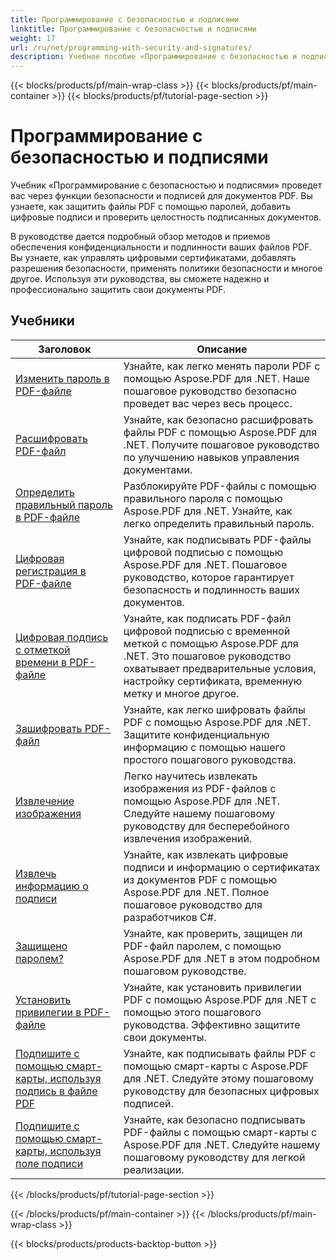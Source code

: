 ```yaml
---
title: Программирование с безопасностью и подписями
linktitle: Программирование с безопасностью и подписями
weight: 17
url: /ru/net/programming-with-security-and-signatures/
description: Учебное пособие «Программирование с безопасностью и подписями» научит вас защищать и подписывать PDF-документы, обеспечивая конфиденциальность и подлинность.
---
```


{{< blocks/products/pf/main-wrap-class >}}
{{< blocks/products/pf/main-container >}}
{{< blocks/products/pf/tutorial-page-section >}}

# Программирование с безопасностью и подписями

Учебник «Программирование с безопасностью и подписями» проведет вас через функции безопасности и подписей для документов PDF. Вы узнаете, как защитить файлы PDF с помощью паролей, добавить цифровые подписи и проверить целостность подписанных документов.

В руководстве дается подробный обзор методов и приемов обеспечения конфиденциальности и подлинности ваших файлов PDF. Вы узнаете, как управлять цифровыми сертификатами, добавлять разрешения безопасности, применять политики безопасности и многое другое. Используя эти руководства, вы сможете надежно и профессионально защитить свои документы PDF.

## Учебники
| Заголовок | Описание |
| --- | --- | 
| [Изменить пароль в PDF-файле](./change-password/) | Узнайте, как легко менять пароли PDF с помощью Aspose.PDF для .NET. Наше пошаговое руководство безопасно проведет вас через весь процесс. |  
| [Расшифровать PDF-файл](./decrypt/) | Узнайте, как безопасно расшифровать файлы PDF с помощью Aspose.PDF для .NET. Получите пошаговое руководство по улучшению навыков управления документами. |  
| [Определить правильный пароль в PDF-файле](./determine-correct-password/) | Разблокируйте PDF-файлы с помощью правильного пароля с помощью Aspose.PDF для .NET. Узнайте, как легко определить правильный пароль. |  
| [Цифровая регистрация в PDF-файле](./digitally-sign/) | Узнайте, как подписывать PDF-файлы цифровой подписью с помощью Aspose.PDF для .NET. Пошаговое руководство, которое гарантирует безопасность и подлинность ваших документов. |  
| [Цифровая подпись с отметкой времени в PDF-файле](./digitally-sign-with-time-stamp/) | Узнайте, как подписать PDF-файл цифровой подписью с временной меткой с помощью Aspose.PDF для .NET. Это пошаговое руководство охватывает предварительные условия, настройку сертификата, временную метку и многое другое. |  
| [Зашифровать PDF-файл](./encrypt/) | Узнайте, как легко шифровать файлы PDF с помощью Aspose.PDF для .NET. Защитите конфиденциальную информацию с помощью нашего простого пошагового руководства. |  
| [Извлечение изображения](./extracting-image/) | Легко научитесь извлекать изображения из PDF-файлов с помощью Aspose.PDF для .NET. Следуйте нашему пошаговому руководству для бесперебойного извлечения изображений. |  
| [Извлечь информацию о подписи](./extract-signature-info/) | Узнайте, как извлекать цифровые подписи и информацию о сертификатах из документов PDF с помощью Aspose.PDF для .NET. Полное пошаговое руководство для разработчиков C#. |  
| [Защищено паролем?](./is-password-protected/) | Узнайте, как проверить, защищен ли PDF-файл паролем, с помощью Aspose.PDF для .NET в этом подробном пошаговом руководстве. |  
| [Установить привилегии в PDF-файле](./set-privileges/) | Узнайте, как установить привилегии PDF с помощью Aspose.PDF для .NET с помощью этого пошагового руководства. Эффективно защитите свои документы. |  
| [Подпишите с помощью смарт-карты, используя подпись в файле PDF](./sign-with-smart-card-using-pdf-file-signature/) | Узнайте, как подписывать файлы PDF с помощью смарт-карты с Aspose.PDF для .NET. Следуйте этому пошаговому руководству для безопасных цифровых подписей. |  
| [Подпишите с помощью смарт-карты, используя поле подписи](./sign-with-smart-card-using-signature-field/) | Узнайте, как безопасно подписывать PDF-файлы с помощью смарт-карты с Aspose.PDF для .NET. Следуйте нашему пошаговому руководству для легкой реализации. |  
{{< /blocks/products/pf/tutorial-page-section >}}

{{< /blocks/products/pf/main-container >}}
{{< /blocks/products/pf/main-wrap-class >}}

{{< blocks/products/products-backtop-button >}}
